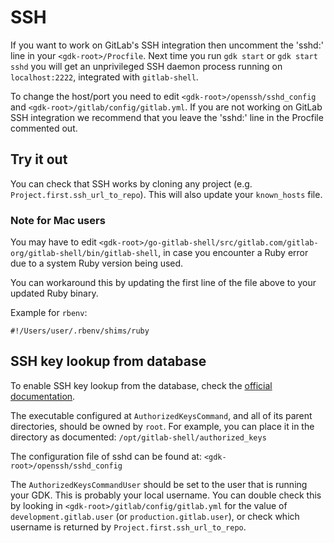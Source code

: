 # SSH

If you want to work on GitLab's SSH integration then uncomment the
'sshd:' line in your `<gdk-root>/Procfile`. Next time you run `gdk start` or `gdk start sshd`
you will get an unprivileged SSH daemon process running on
`localhost:2222`, integrated with `gitlab-shell`.

To change the host/port you need to edit `<gdk-root>/openssh/sshd_config` and
`<gdk-root>/gitlab/config/gitlab.yml`. If you are not working on GitLab SSH
integration we recommend that you leave the 'sshd:' line in the
Procfile commented out.

## Try it out

You can check that SSH works by cloning any project (e.g. `Project.first.ssh_url_to_repo`).
This will also update your `known_hosts` file.

### Note for Mac users

You may have to edit `<gdk-root>/go-gitlab-shell/src/gitlab.com/gitlab-org/gitlab-shell/bin/gitlab-shell`,
in case you encounter a Ruby error due to a system Ruby version being used.

You can workaround this by updating the first line of the file above to your updated Ruby binary.

Example for `rbenv`:

```plaintext
#!/Users/user/.rbenv/shims/ruby
```

## SSH key lookup from database

To enable SSH key lookup from the database, check the
[official documentation](https://docs.gitlab.com/ee/administration/operations/speed_up_ssh.html#the-solution).

The executable configured at `AuthorizedKeysCommand`, and all of its
parent directories, should be owned by `root`. For example, you can
place it in the directory as documented: `/opt/gitlab-shell/authorized_keys`

The configuration file of sshd can be found at: `<gdk-root>/openssh/sshd_config`

The `AuthorizedKeysCommandUser` should be set to the user that is running your GDK.
This is probably your local username. You can double check this by looking in `<gdk-root>/gitlab/config/gitlab.yml`
for the value of `development.gitlab.user` (or `production.gitlab.user`),
or check which username is returned by `Project.first.ssh_url_to_repo`.
